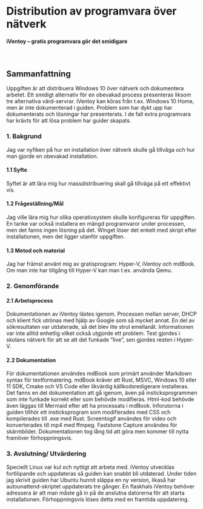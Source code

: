 # Distribution av programvara över nätverk

#### iVentoy – gratis programvara gör det smidigare  

</br>  

## Sammanfattning  

Uppgiften är att distribuera Windows 10 över nätverk och dokumentera arbetet. Ett smidigt alternativ för en obevakad process presenteras liksom tre alternativa värd-servrar. iVentoy kan köras från t.ex. Windows 10 Home, men är inte dokumenterad i guiden. Problem som har dykt upp har dokumenterats och lösningar har presenterats. I de fall extra programvara har krävts för att lösa problem har guider skapats.

### 1. Bakgrund

Jag var nyfiken på hur en installation över nätverk skulle gå tillväga och hur man gjorde en obevakad installation.

#### 1.1 Syfte

Syftet är att lära mig hur massdistribuering skall gå tillväga på ett effektivt vis.

#### 1.2 Frågeställning/Mål

Jag ville lära mig hur olika operativsystem skulle konfigureras för uppgiften. En tanke var också installera en mängd programvaror under processen, men det fanns ingen lösning på det. Winget löser det enkelt med skript efter installationen, men det ligger utanför uppgiften.

#### 1.3 Metod och material

Jag har främst använt mig av gratisprogram: Hyper-V, iVentoy och mdBook. Om man inte har tillgång till Hyper-V kan man t.ex. använda Qemu.

### 2. Genomförande

#### 2.1 Arbetsprocess

Dokumentationen av iVentoy lästes igenom. Processen mellan server, DHCP och klient fick utrönas med hjälp av Google som så mycket annat. En del av sökresultaten var utdaterade, så det blev lite strul emellanåt. Informationen var inte alltid enhetlig vilket också utgjorde ett problem. Test gjordes i skolans nätverk för att se att det funkade ”live”, sen gjordes resten i Hyper-V.  

#### 2.2 Dokumentation

För dokumentationen användes mdBook som primärt använder Markdown syntax för textformatering. mdBook kräver att Rust, MSVC, Windows 10 eller 11 SDK, Cmake och VS Code eller likvärdig källkodsredigerare installeras. Det fanns en del dokumentation att gå igenom, även på insticksprogrammen som inte funkade korrekt eller som behövde modifieras. Html-kod behövde även läggas till Mermaid efter att ha processats i mdBook. Inforutorna i guiden tillhör ett insticksprogram som modifierades med CSS och kompilerades till .exe med Rust. Screentogif användes för video och konverterades till mp4 med ffmpeg. Faststone Capture användes för skärmbilder. Dokumentationen tog lång tid att göra men kommer till nytta framöver förhoppningsvis.

### 3. Avslutning/ Utvärdering

 Speciellt Linux var kul och nyttigt att arbeta med. iVentoy utvecklas fortlöpande och uppdateras så guiden kan snabbt bli utdaterad. Under tiden jag skrivit guiden har Ubuntu hunnit släppa en ny version, likaså har autounattend-skriptet uppdaterats tre gånger. En flaskhals iVentoy behöver adressera är att man måste gå in på de anslutna datorerna för att starta installationen. Förhoppningsvis löses detta med en framtida uppdatering.  

